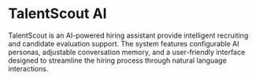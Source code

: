 # TalentScout AI
 TalentScout is an AI-powered hiring assistant provide intelligent recruiting and candidate evaluation support. The system features configurable AI personas, adjustable conversation memory, and a user-friendly interface designed to streamline the hiring process through natural language interactions.
